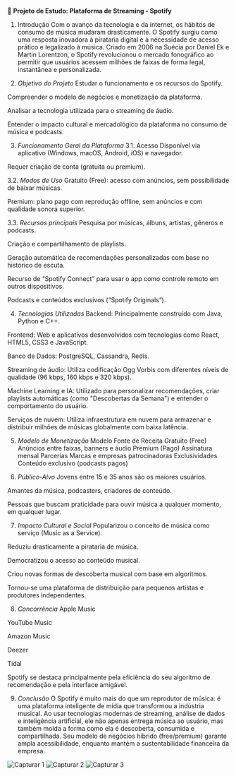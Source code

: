 🎼 **Projeto de Estudo: Plataforma de Streaming - Spotify**
1. Introdução
Com o avanço da tecnologia e da internet, os hábitos de consumo de música mudaram drasticamente. O Spotify surgiu como uma resposta inovadora à pirataria digital e à necessidade de acesso prático e legalizado à música. Criado em 2006 na Suécia por Daniel Ek e Martin Lorentzon, o Spotify revolucionou o mercado fonográfico ao permitir que usuários acessem milhões de faixas de forma legal, instantânea e personalizada.

2. *Objetivo do Projeto*
Estudar o funcionamento e os recursos do Spotify.

Compreender o modelo de negócios e monetização da plataforma.

Analisar a tecnologia utilizada para o streaming de áudio.

Entender o impacto cultural e mercadológico da plataforma no consumo de música e podcasts.

3. *Funcionamento Geral da Plataforma*
3.1. Acesso
Disponível via aplicativo (Windows, macOS, Android, iOS) e navegador.

Requer criação de conta (gratuita ou premium).

3.2. *Modos de Uso*
Gratuito (Free): acesso com anúncios, sem possibilidade de baixar músicas.

Premium: plano pago com reprodução offline, sem anúncios e com qualidade sonora superior.

3.3. *Recursos principais*
Pesquisa por músicas, álbuns, artistas, gêneros e podcasts.

Criação e compartilhamento de playlists.

Geração automática de recomendações personalizadas com base no histórico de escuta.

Recurso de “Spotify Connect” para usar o app como controle remoto em outros dispositivos.

Podcasts e conteúdos exclusivos (“Spotify Originals”).

4. *Tecnologias Utilizadas*
Backend: Principalmente construído com Java, Python e C++.

Frontend: Web e aplicativos desenvolvidos com tecnologias como React, HTML5, CSS3 e JavaScript.

Banco de Dados: PostgreSQL, Cassandra, Redis.

Streaming de áudio: Utiliza codificação Ogg Vorbis com diferentes níveis de qualidade (96 kbps, 160 kbps e 320 kbps).

Machine Learning e IA: Utilizado para personalizar recomendações, criar playlists automáticas (como "Descobertas da Semana") e entender o comportamento do usuário.

Serviços de nuvem: Utiliza infraestrutura em nuvem para armazenar e distribuir milhões de músicas globalmente com baixa latência.

5. *Modelo de Monetização*
Modelo	Fonte de Receita
Gratuito (Free)	Anúncios entre faixas, banners e áudio
Premium (Pago)	Assinatura mensal
Parcerias	Marcas e empresas patrocinadoras
Exclusividades	Conteúdo exclusivo (podcasts pagos)

6. *Público-Alvo*
Jovens entre 15 e 35 anos são os maiores usuários.

Amantes da música, podcasters, criadores de conteúdo.

Pessoas que buscam praticidade para ouvir música a qualquer momento, em qualquer lugar.

7. *Impacto Cultural e Social*
Popularizou o conceito de música como serviço (Music as a Service).

Reduziu drasticamente a pirataria de música.

Democratizou o acesso ao conteúdo musical.

Criou novas formas de descoberta musical com base em algoritmos.

Tornou-se uma plataforma de distribuição para pequenos artistas e produtores independentes.

8. *Concorrência*
Apple Music

YouTube Music

Amazon Music

Deezer

Tidal

Spotify se destaca principalmente pela eficiência do seu algoritmo de recomendação e pela interface amigável.

9. *Conclusão*
O Spotify é muito mais do que um reprodutor de música: é uma plataforma inteligente de mídia que transformou a indústria musical. Ao usar tecnologias modernas de streaming, análise de dados e inteligência artificial, ele não apenas entrega música ao usuário, mas também molda a forma como ela é descoberta, consumida e compartilhada. Seu modelo de negócios híbrido (free/premium) garante ampla acessibilidade, enquanto mantém a sustentabilidade financeira da empresa.


![Capturar 1](https://github.com/user-attachments/assets/705a7410-8ad1-4f72-95b8-04317073ef0f)
![Capturar 2](https://github.com/user-attachments/assets/2444d97d-e122-4eaa-b24d-f4cc3957b4d3)
![Capturar 3](https://github.com/user-attachments/assets/5dea8363-f4db-45a7-8c75-eace0a1631c5)
